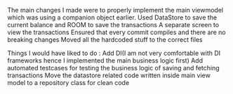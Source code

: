 The main changes I made were to properly implement the main viewmodel which was using a companion object earlier.
Used DataStore to save the current balance and ROOM to save the transactions
A separate screen to view the transactions
Ensured that every commit compiles and there are no breaking changes 
Moved all the hardcoded stuff to the correct files


Things I would have liked to do :
Add DI(I am not very comfortable with DI frameworks hence I implemented the main business logic first)
Add automated testcases for testing the business logic of saving and fetching transactions
Move the datastore related code written inside main view model to a repository class for clean code
